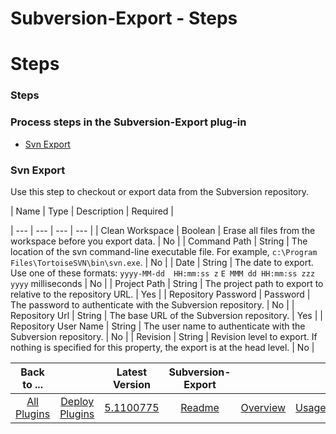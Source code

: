 
Subversion-Export - Steps
=========================

# Steps



### Steps




 



### Process steps in the Subversion-Export plug-in


* [Svn Export](#svn_export)




### Svn Export



Use this step to checkout or export data from the Subversion repository.




| Name | Type | Description | Required |

| --- | --- | --- | --- |
| Clean Workspace | Boolean | Erase all files from the workspace before you export data. | No
 |
| Command Path | String | The location of the svn command-line executable file. For example, `c:\Program 
Files\TortoiseSVN\bin\svn.exe`. | No |
| Date | String | The date to export. Use one of these formats: `yyyy-MM-dd 
HH:mm:ss z` `E MMM dd HH:mm:ss zzz yyyy` milliseconds
  | No |
| Project Path | String | The project path to export to 
relative to the repository URL. | Yes |
| Repository Password | Password | The password to authenticate with the 
Subversion repository. | No |
| Repository Url | String | The base URL of the Subversion repository. | Yes |
| 
Repository User Name | String | The user name to authenticate with the Subversion repository. | No |
| Revision | String
 | Revision level to export. If nothing is specified for this property, the export is at the head level. | No |





|Back to ...||Latest Version|Subversion-Export ||||
| :---: | :---: | :---: | :---: | :---: | :---: | :---: |
|[All Plugins](../../index.md)|[Deploy Plugins](../README.md)|[5.1100775](https://raw.githubusercontent.com/UrbanCode/IBM-UCD-PLUGINS/main/files/Subversion-export/Subversion-export-5.1100775.zip)|[Readme](README.md)|[Overview](overview.md)|[Usage](usage.md)|[Downloads](downloads.md)|
